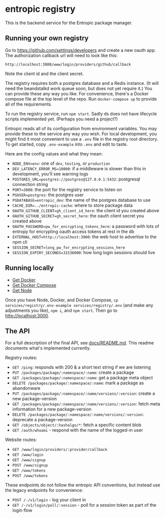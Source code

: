 # entropic registry

This is the backend service for the Entropic package manager.

## Running your own registry

Go to https://github.com/settings/developers and create a new oauth app. The authorization callback url will need to look like this:

```
http://localhost:3000/www/login/providers/github/callback
```

Note the client id and the client secret.

The registry requires both a postgres database and a Redis instance. (It will need the beandstalkd work queue soon, but does not yet require it.) You can provide these any way you like. For convenience, there's a Docker compose file at the top level of the repo. Run `docker-compose up` to provide all of the requirements.

To run the registry service, run `npm start`. Sadly ds does not have lifecycle scripts implemented yet. (Perhaps you need a project?)

Entropic reads all of its configuration from environment variables. You may provide these to the service any way you wish. For local development, you might find it most convenient to use a `.env` file in the registry root directory. To get started, copy `.env-example` into `.env` and edit to taste.

Here are the config values and what they mean:

* `NODE_ENV=env`: one of `dev`, `testing`, or `production`
* `DEV_LATENCY_ERROR_MS=10000`: if a middleware is slower than this in development, you'll see warning logs
* `POSTGRES_URL=postgres://postgres@127.0.0.1:5432`: postgresql connection string
* `PORT=3000`: the port for the registry service to listen on
* `PGUSER=postgres`: the postgres user
* `PGDATABASE=entropic_dev`: the name of the postgres database to use
* `CACHE_DIR=../entropic-cache`: where to store package data
* `OAUTH_GITHUB_CLIENT=gh_client_id_here`: the client id you created above
* `OAUTH_GITHUB_SECRET=gh_secret_here`: the oauth client secret you created above
* `OAUTH_PASSWORD=pw_for_encrypting_tokens_here`: a password with lots of entropy for encrypting oauth access tokens at rest in the db
* `EXTERNAL_HOST=http://localhost:3000`: the web host to advertise to the npm cli
* `SESSION_SECRET=long_pw_for_encrypting_sessions_here`
* `SESSION_EXPIRY_SECONDS=31536000`: how long login sessions should live

## Running locally

* [Get Docker](https://docs.docker.com/install/)
* [Get Docker Compose](https://docs.docker.com/compose/install/)
* [Get Node](https://nodejs.org/en/download/)

Once you have Node, Docker, and Docker Compose, `cp services/registry/.env-example
services/registry/.env` (and make any adjustments you like), `npm i`, and `npm start`.
Then go to <http://localhost:3000>.


## The API

For a full description of the final API, see  [docs/README.md](../docs/README.md). This readme documents what's implemented currently.

Registry routes:

* `GET /ping`: responds with 200 & a short text string if we are listening
* `PUT /packages/package/:namespace/:name`: create a package
* `GET /packages/package/:namespace/:name`: get a package meta object
* `DELETE /packages/package/:namespace/:name`: mark a package as abandonware
* `PUT /packages/package/:namespace/:name/versions/:version`: create a new package-version
* `GET /packages/package/:namespace/:name/versions/:version`: fetch meta information for a new package-version
* `DELETE /packages/package/:namespace/:name/versions/:version`: deprecate a package-version
* `GET /objects/object/:hashalgo/*`: fetch a specific content blob
* `GET /auth/whoami` - respond with the name of the logged-in user

Website routes:

* `GET /www/login/providers/:provider/callback`
* `GET /www/login`
* `GET /www/signup`
* `POST /www/signup`
* `GET /www/tokens`
* `POST /www/tokens`

These endpoints do not follow the entropic API conventions, but instead use the legacy endpoints for convenience:

* `POST /-/v1/login` - log your client in
* `GET /-/v1/login/poll/:session` - poll for a session token as part of the login flow
